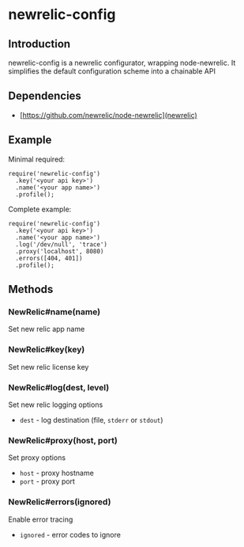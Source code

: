 # newrelic-config

## Introduction

newrelic-config is a newrelic configurator, wrapping node-newrelic.
It simplifies the default configuration scheme into a chainable API

## Dependencies

* [https://github.com/newrelic/node-newrelic](newrelic)

## Example

Minimal required:

    require('newrelic-config')
      .key('<your api key>')
      .name('<your app name>')
      .profile();

Complete example:

    require('newrelic-config')
      .key('<your api key>')
      .name('<your app name>')
      .log('/dev/null', 'trace')
      .proxy('localhost', 8080)
      .errors([404, 401])
      .profile();

## Methods

### NewRelic#name(name)

Set new relic app name

### NewRelic#key(key)

Set new relic license key

### NewRelic#log(dest, level)

Set new relic logging options

* `dest` - log destination (file, `stderr` or `stdout`)

### NewRelic#proxy(host, port)

Set proxy options

* `host` - proxy hostname
* `port` - proxy port

### NewRelic#errors(ignored)

Enable error tracing

* `ignored` - error codes to ignore
